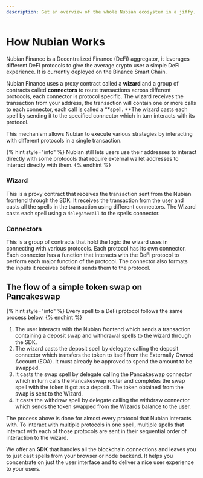 ```yaml
---
description: Get an overview of the whole Nubian ecosystem in a jiffy.
---
```


# How Nubian Works

Nubian Finance is a Decentralized Finance (DeFi) aggregator, it leverages different DeFi protocols to give the average crypto user a simple DeFi experience. It is currently deployed on the Binance Smart Chain.

Nubian Finance uses a proxy contract called a **wizard** and a group of contracts called **connectors** to route transactions across different protocols, each connector is protocol specific. The wizard receives the transaction from your address, the transaction will contain one or more calls to each connector, each call is called a **spell. **The wizard casts each spell by sending it to the specified connector which in turn interacts with its protocol.

This mechanism allows Nubian to execute various strategies by interacting with different protocols in a single transaction.

{% hint style="info" %}
Nubian still lets users use their addresses to interact directly with some protocols that require external wallet addresses to interact directly with them.
{% endhint %}

### Wizard

This is a proxy contract that receives the transaction sent from the Nubian frontend through the SDK. It receives the transaction from the user and casts all the spells in the transaction using different connectors. The Wizard casts each spell using a `delegatecall` to the spells connector.

### Connectors

This is a group of contracts that hold the logic the wizard uses in connecting with various protocols. Each protocol has its own connector. Each connector has a function that interacts with the DeFi protocol to perform each major function of the protocol. The connector also formats the inputs it receives before it sends them to the protocol.

## The flow of a simple token swap on Pancakeswap

{% hint style="info" %}
Every spell to a DeFi protocol follows the same process below.
{% endhint %}

1. The user interacts with the Nubian frontend which sends a transaction containing a deposit swap and withdrawal spells to the wizard through the SDK.
2. The wizard casts the deposit spell by delegate calling the deposit connector which transfers the token to itself from the Externally Owned Account (EOA). It must already be approved to spend the amount to be swapped.
3. It casts the swap spell by delegate calling the Pancakeswap connector which in turn calls the Pancakeswap router and completes the swap spell with the token it got as a deposit. The token obtained from the swap is sent to the Wizard.
4. It casts the withdraw spell by delegate calling the withdraw connector which sends the token swapped from the Wizards balance to the user.

The process above is done for almost every protocol that Nubian interacts with. To interact with multiple protocols in one spell, multiple spells that interact with each of those protocols are sent in their sequential order of interaction to the wizard.

We offer an **SDK** that handles all the blockchain connections and leaves you to just cast spells from your browser or node backend. It helps you concentrate on just the user interface and to deliver a nice user experience to your users.
